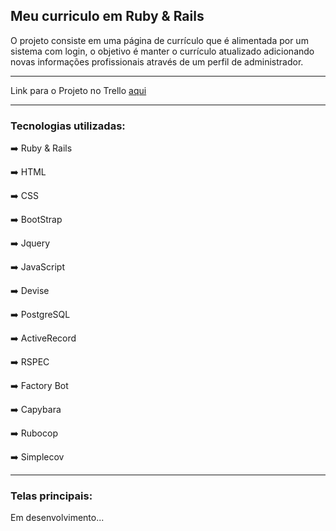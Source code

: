 ## Meu curriculo em Ruby & Rails


O projeto consiste em uma página de currículo que é alimentada por um sistema com login, o objetivo é manter o currículo atualizado adicionando novas informações profissionais através de um perfil de administrador.

<hr>

Link para o Projeto no Trello [aqui](https://trello.com/b/blQXLznS/curriculo)

<hr>

### Tecnologias utilizadas:

➡️ Ruby & Rails

➡️ HTML

➡️ CSS

➡️ BootStrap

➡️ Jquery

➡️ JavaScript

➡️ Devise

➡️ PostgreSQL

➡️ ActiveRecord

➡️ RSPEC

➡️ Factory Bot

➡️ Capybara

➡️ Rubocop

➡️ Simplecov

<hr>

### Telas principais: 
Em desenvolvimento...
